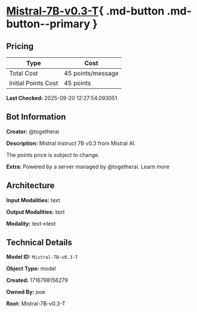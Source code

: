 # [Mistral-7B-v0.3-T](https://poe.com/Mistral-7B-v0.3-T){ .md-button .md-button--primary }

## Pricing

| Type | Cost |
|------|------|
| Total Cost | 45 points/message |
| Initial Points Cost | 45 points |

**Last Checked:** 2025-09-20 12:27:54.093051


## Bot Information

**Creator:** @togetherai

**Description:** Mistral Instruct 7B v0.3 from Mistral AI.

The points price is subject to change.

**Extra:** Powered by a server managed by @togetherai. Learn more


## Architecture

**Input Modalities:** text

**Output Modalities:** text

**Modality:** text->text


## Technical Details

**Model ID:** `Mistral-7B-v0.3-T`

**Object Type:** model

**Created:** 1716798156279

**Owned By:** poe

**Root:** Mistral-7B-v0.3-T
